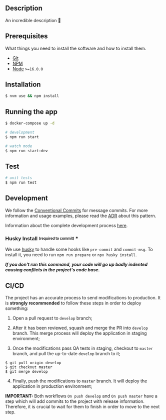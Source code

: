 ## Description

An incredible description 🚀

## Prerequisites

What things you need to install the software and how to install them.

- [Git](https://git-scm.com/)
- [NPM](https://www.npmjs.com/)
- [Node](https://nodejs.org/en/) `>=16.0.0`

## Installation

```bash
$ nvm use && npm install
```

## Running the app

```bash
$ docker-compose up -d

# development
$ npm run start

# watch mode
$ npm run start:dev
```

## Test

```bash
# unit tests
$ npm run test
```

## Development

We follow the [Conventional Commits](https://www.conventionalcommits.org/en/v1.0.0/) for message commits.
For more information and usage examples, please read the [ADR](https://github.com/skore-io/adrs/blob/master/doc/adr/0005-padroes-de-commits.md) about this pattern.

Information about the complete development process [here](https://github.com/skore-io/adrs/blob/master/doc/adr/0006-processo-de-desenvolvimento.md).

### Husky Install <sub><sup>(required to commit)</sup></sub> \*

We use [husky](https://www.npmjs.com/package/husky) to handle some hooks like `pre-commit` and `commit-msg`. To install it, you need to run `npm run prepare` or `npx husky install`.

**_If you don't run this command, your code will go up badly indented causing conflicts in the project's code base._**

## CI/CD

The project has an accurate process to send modifications to production. It is **strongly recommended** to follow these steps in order to deploy something:

1. Open a pull request to `develop` branch;

2. After it has been reviewed, squash and merge the PR into `develop` branch. This merge process will deploy the application in staging environment;

3. Once the modifications pass QA tests in staging, checkout to `master` branch, and pull the up-to-date `develop` branch to it;

```
$ git pull origin develop
$ git checkout master
$ git merge develop
```

4. Finally, push the modifications to `master` branch. It will deploy the application in production environment;

**IMPORTANT:** Both workflows `On push develop` and `On push master` have a step which will add commits to the project with release information. Therefore, it is crucial to wait for them to finish in order to move to the next step.
